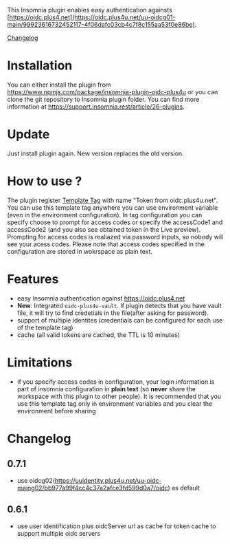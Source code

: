 This Insomnia plugin enables easy authentication againsts [https://oidc.plus4.net](https://oidc.plus4u.net/uu-oidcg01-main/99923616732452117-4f06dafc03cb4c7f8c155aa53f0e86be).

[Changelog](CHANGELOG.md) 

# Installation

You can either install the plugin from <https://www.npmjs.com/package/insomnia-plugin-oidc-plus4u> or you can clone the git repository to Insomnia plugin folder. You can find more information at <https://support.insomnia.rest/article/26-plugins>.

# Update

Just install plugin again. New version replaces the old version.

# How to use ? 

The plugin register [Template Tag](https://support.insomnia.rest/article/40-template-tags) with name "Token from oidc.plus4u.net". You can use this template tag anywhere you can use environment variable (even in the environment configuration). In tag configuration you can specify choose to prompt for access codes or specify the accessCode1 and accessCode2 (and you also see obtained token in the Live preview). Prompting for access codes is realiazed via password inputs, so nobody will see your acess codes. Please note that access codes specified in the configuration are stored in wokrspace as plain text.

# Features

- easy Insomnia authentication against <https://oidc.plus4.net>
- **New**:  Integrated `oidc-plus4u-vault`. If plugin detects that you have vault file, it will try to find credetials in the file(after asking for password). 
- support of multiple identites (credentials can be configured for each use of the template tag)
- cache (all valid tokens are cached, the TTL is 10 minutes)

# Limitations

- if you specify access codes in configuration, your login information is part of insomnia configuration in **plain text** (so **never** share the workspace with this plugin to other people). It is recommended that you use this template tag only in environment variables and you clear the environment before sharing

# Changelog

## 0.7.1
- use oidcg02(https://uuidentity.plus4u.net/uu-oidc-maing02/bb977a99f4cc4c37a2afce3fd599d0a7/oidc) as default

## 0.6.1
- use user identification plus oidcServer url as cache for token cache to support multiple oidc servers
